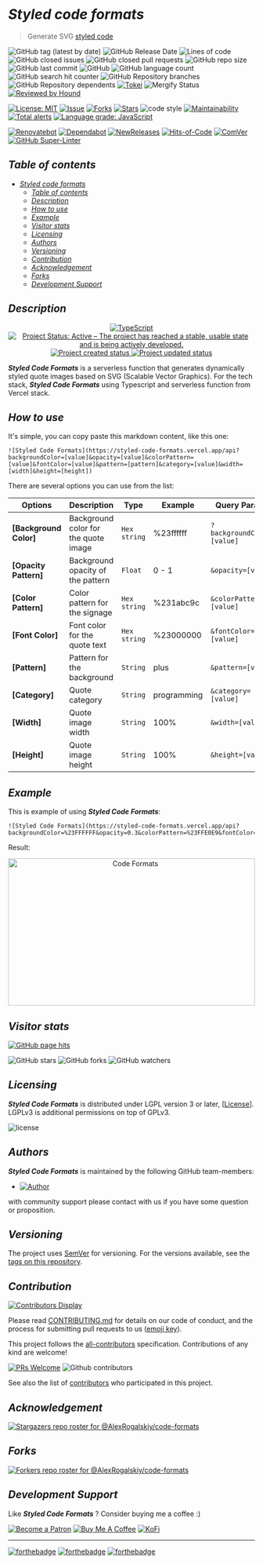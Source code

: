# _Styled code formats_

> Generate SVG [styled code](https://en.wikipedia.org/wiki/Programming_style)

![GitHub tag (latest by date)](https://img.shields.io/github/v/tag/AlexRogalskiy/code-formats)
![GitHub Release Date](https://img.shields.io/github/release-date/AlexRogalskiy/code-formats)
![Lines of code](https://tokei.rs/b1/github/AlexRogalskiy/code-formats?category=lines)
![GitHub closed issues](https://img.shields.io/github/issues-closed/AlexRogalskiy/code-formats)
![GitHub closed pull requests](https://img.shields.io/github/issues-pr-closed/AlexRogalskiy/code-formats)
![GitHub repo size](https://img.shields.io/github/repo-size/AlexRogalskiy/code-formats)
![GitHub last commit](https://img.shields.io/github/last-commit/AlexRogalskiy/code-formats)
![GitHub](https://img.shields.io/github/license/AlexRogalskiy/code-formats)
![GitHub language count](https://img.shields.io/github/languages/count/AlexRogalskiy/code-formats)
![GitHub search hit counter](https://img.shields.io/github/search/AlexRogalskiy/code-formats/goto)
![GitHub Repository branches](https://badgen.net/github/branches/AlexRogalskiy/code-formats)
![GitHub Repository dependents](https://badgen.net/github/dependents-repo/AlexRogalskiy/code-formats)
[![Tokei](https://tokei.rs/b1/github/AlexRogalskiy/code-formats?category=lines)](https://github.com/XAMPPRocky/tokei)
![Mergify Status](https://img.shields.io/endpoint.svg?url=https://gh.mergify.io/badges/AlexRogalskiy/code-formats)
[![Reviewed by Hound](https://img.shields.io/badge/Reviewed_by-Hound-8E64B0.svg)](https://houndci.com)

[![License: MIT](https://img.shields.io/badge/License-MIT-yellow.svg)](https://raw.githubusercontent.com/alexrogalskiy/code-formats/master/LICENSE?token=AH44ZFH7IF2KSEDK7LSIW3C7YOFYC)
[![Issue](https://img.shields.io/github/issues/alexrogalskiy/code-formats)](https://img.shields.io/github/issues/alexrogalskiy/code-formats)
[![Forks](https://img.shields.io/github/forks/alexrogalskiy/code-formats)](https://img.shields.io/github/forks/alexrogalskiy/code-formats)
[![Stars](https://img.shields.io/github/stars/alexrogalskiy/code-formats)](https://img.shields.io/github/stars/alexrogalskiy/code-formats)
![code style](https://img.shields.io/badge/code_style-prettier-ff69b4.svg?style=flat-square)
[![Maintainability](https://api.codeclimate.com/v1/badges/ed7702f8cf28917829fa/maintainability)](https://codeclimate.com/github/AlexRogalskiy/code-formats/maintainability)
[![Total alerts](https://img.shields.io/lgtm/alerts/g/AlexRogalskiy/code-formats.svg?logo=lgtm&logoWidth=18)](https://lgtm.com/projects/g/AlexRogalskiy/code-formats/alerts/)
[![Language grade: JavaScript](https://img.shields.io/lgtm/grade/javascript/g/AlexRogalskiy/code-formats.svg?logo=lgtm&logoWidth=18)](https://lgtm.com/projects/g/AlexRogalskiy/code-formats/context:javascript)

[![Renovatebot](https://badgen.net/badge/renovate/enabled/green?cache=300)](https://renovatebot.com/)
[![Dependabot](https://img.shields.io/badge/dependabot-enabled-1f8ceb.svg?style=flat-square)](https://dependabot.com/)
[![NewReleases](https://newreleases.io/badge.svg)](https://newreleases.io/github/AlexRogalskiy/code-formats)
[![Hits-of-Code](https://hitsofcode.com/github/AlexRogalskiy/code-formats)](https://hitsofcode.com/github/AlexRogalskiy/code-formats/view)
[![ComVer](https://img.shields.io/badge/ComVer-compliant-brightgreen.svg)][tags]
[![GitHub Super-Linter](https://github.com/AlexRogalskiy/code-formats/workflows/Lint%20Code%20Base/badge.svg)](https://github.com/marketplace/actions/super-linter)

## _Table of contents_

<!--ts-->
   * [<em>Styled code formats</em>](#styled-code-formats)
      * [<em>Table of contents</em>](#table-of-contents)
      * [<em>Description</em>](#description)
      * [<em>How to use</em>](#how-to-use)
      * [<em>Example</em>](#example)
      * [<em>Visitor stats</em>](#visitor-stats)
      * [<em>Licensing</em>](#licensing)
      * [<em>Authors</em>](#authors)
      * [<em>Versioning</em>](#versioning)
      * [<em>Contribution</em>](#contribution)
      * [<em>Acknowledgement</em>](#acknowledgement)
      * [<em>Forks</em>](#forks)
      * [<em>Development Support</em>](#development-support)
<!--te-->

## _Description_

<p align="center" style="text-align:center;">
    <a href="https://www.typescriptlang.org/">
        <img src="https://img.shields.io/badge/typescript%20-%23007ACC.svg?&logo=typescript&logoColor=white" alt="TypeScript" />
    </a>
    <a href="https://www.repostatus.org/#active">
        <img src="https://img.shields.io/badge/Project%20Status-Active-brightgreen" alt="Project Status: Active – The project has reached a stable, usable state and is being actively developed." />
    </a>
    <a href="https://badges.pufler.dev">
        <img src="https://badges.pufler.dev/created/AlexRogalskiy/code-formats" alt="Project created status" />
    </a>
    <a href="https://badges.pufler.dev">
        <img src="https://badges.pufler.dev/updated/AlexRogalskiy/code-formats" alt="Project updated status" />
    </a>
</p>

_**Styled Code Formats**_ is a serverless function that generates dynamically styled quote images based on SVG (Scalable Vector Graphics).
For the tech stack, _**Styled Code Formats**_ using Typescript and serverless function from Vercel stack.

## _How to use_

It's simple, you can copy paste this markdown content, like this one:

```
![Styled Code Formats](https://styled-code-formats.vercel.app/api?backgroundColor=[value]&opacity=[value]&colorPattern=[value]&fontColor=[value]&pattern=[pattern]&category=[value]&width=[width]&height=[height])
```

There are several options you can use from the list:

|  Options               | Description                            |   Type                     | Example       | Query Params                   | 
| ---------------------- | -------------------------------------- | -------------------------- | ------------- | ------------------------------ |
| **[Background Color]** | Background color for the quote image   | <code>Hex string</code>    | %23ffffff     | ```?backgroundColor=[value]``` |
| **[Opacity Pattern]**  | Background opacity of the pattern      | <code>Float</code>         | 0 - 1         | ```&opacity=[value]```         |
| **[Color Pattern]**    | Color pattern for the signage          | <code>Hex string</code>    | %231abc9c     | ```&colorPattern=[value]```    |
| **[Font Color]**       | Font color for the quote text          | <code>Hex string</code>    | %23000000     | ```&fontColor=[value]```       |
| **[Pattern]**          | Pattern for the background             | <code>String</code>        | plus          | ```&pattern=[value]```         |
| **[Category]**         | Quote category                         | <code>String</code>        | programming   | ```&category=[value]```        |
| **[Width]**            | Quote image width                      | <code>String</code>        | 100%          | ```&width=[value]```           |
| **[Height]**           | Quote image height                     | <code>String</code>        | 100%          | ```&height=[value]```          |

## _Example_

This is example of using _**Styled Code Formats**_:

```
![Styled Code Formats](https://styled-code-formats.vercel.app/api?backgroundColor=%23FFFFFF&opacity=0.3&colorPattern=%23FFE0E9&fontColor=%230A83DC)
```

Result:

<div align="center" style="align-content: center">
    <img width="100%" height="300px" style="min-height: 250px" src="https://styled-code-formats.vercel.app/api?backgroundColor=%23FFFFFF&opacity=0.3&colorPattern=%23FFE0E9&fontColor=%230A83DC" alt="Code Formats" />
</div>

## _Visitor stats_

[![GitHub page hits](https://hits.seeyoufarm.com/api/count/incr/badge.svg?url=https%3A%2F%2Fgithub.com%2FAlexRogalskiy%2Fcode-formats&count_bg=%2379C83D&title_bg=%23555555&icon=&icon_color=%23E7E7E7&title=hits&edge_flat=true)](https://hits.seeyoufarm.com)

![GitHub stars](https://img.shields.io/github/stars/AlexRogalskiy/code-formats?style=social)
![GitHub forks](https://img.shields.io/github/forks/AlexRogalskiy/code-formats?style=social)
![GitHub watchers](https://img.shields.io/github/watchers/AlexRogalskiy/code-formats?style=social)

## _Licensing_

_**Styled Code Formats**_ is distributed under LGPL version 3 or later, [[License](https://github.com/AlexRogalskiy/code-formats/blob/master/LICENSE)].
LGPLv3 is additional permissions on top of GPLv3.

![license](https://user-images.githubusercontent.com/19885116/48661948-6cf97e80-ea7a-11e8-97e7-b45332a13e49.png)

## _Authors_

_**Styled Code Formats**_ is maintained by the following GitHub team-members:

* [![Author](https://img.shields.io/badge/author-AlexRogalskiy-FB8F0A)](https://github.com/AlexRogalskiy)

with community support please contact with us if you have some question or proposition.

## _Versioning_

The project uses [SemVer](http://semver.org/) for versioning. For the versions available, see the [tags on this repository][tags].

## _Contribution_

[![Contributors Display](https://badges.pufler.dev/contributors/AlexRogalskiy/code-formats?size=50&padding=5&bots=true)](https://badges.pufler.dev)

Please read
[CONTRIBUTING.md](https://github.com/AlexRogalskiy/code-formats/blob/master/.github/CONTRIBUTING.md)
for details on our code of conduct, and the process for submitting pull requests to us ([emoji key](https://allcontributors.org/docs/en/emoji-key)).

This project follows the [all-contributors](https://github.com/all-contributors/all-contributors) specification. Contributions of any kind are welcome!

[![PRs Welcome](https://img.shields.io/badge/PRs-welcome-brightgreen.svg?style=flat-square)](http://makeapullrequest.com)
![Github contributors](https://img.shields.io/github/all-contributors/AlexRogalskiy/code-formats)

See also the list of [contributors][contributors] who participated in this project.

## _Acknowledgement_

[![Stargazers repo roster for @AlexRogalskiy/code-formats](https://reporoster.com/stars/AlexRogalskiy/code-formats)][stars]

## _Forks_

[![Forkers repo roster for @AlexRogalskiy/code-formats](https://reporoster.com/forks/AlexRogalskiy/code-formats)][forkers]

## _Development Support_

Like _**Styled Code Formats**_ ? Consider buying me a coffee :\)

[![Become a Patron](https://img.shields.io/badge/Become_Patron-Support_me_on_Patreon-blue.svg?style=flat-square&logo=patreon&color=e64413)](https://www.patreon.com/alexrogalskiy)
[![Buy Me A Coffee](https://img.shields.io/badge/Donate-Buy%20me%20a%20coffee-yellow.svg?logo=buy%20me%20a%20coffee)](https://www.buymeacoffee.com/AlexRogalskiy)
[![KoFi](https://img.shields.io/badge/Donate-Buy%20me%20a%20coffee-yellow.svg?logo=ko-fi)](https://ko-fi.com/alexrogalskiy)

---

[![forthebadge](https://img.shields.io/badge/made%20with-%20typescript-C1282D.svg?logo=typescript&style=for-the-badge)](https://www.typescriptlang.org/)
[![forthebadge](https://img.shields.io/badge/powered%20by-%20vercel-7116FB.svg?logo=vercel&style=for-the-badge)](https://vercel.com/)
[![forthebadge](https://img.shields.io/badge/build%20with-%20%E2%9D%A4-B6FF9B.svg?logo=heart&style=for-the-badge)](https://forthebadge.com/)


  [repo]:           https://github.com/AlexRogalskiy/code-formats
  [tags]:           https://github.com/AlexRogalskiy/code-formats/tags
  [issues]:         https://github.com/AlexRogalskiy/code-formats/issues
  [pulls]:          https://github.com/AlexRogalskiy/code-formats/pulls
  [wiki]:           https://github.com/AlexRogalskiy/code-formats/wiki
  [stars]:          https://github.com/AlexRogalskiy/code-formats/stargazers
  [forkers]:        https://github.com/AlexRogalskiy/code-formats/network/members
  [contributors]:   https://github.com/AlexRogalskiy/code-formats/graphs/contributors

